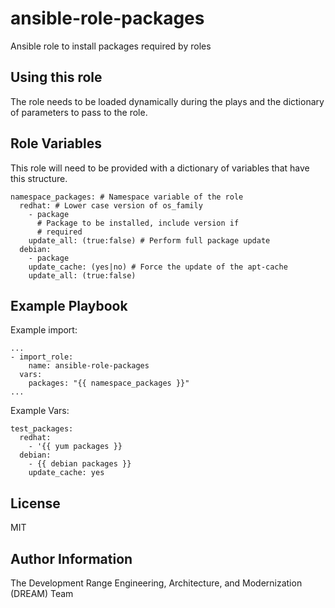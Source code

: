 ansible-role-packages
=========

Ansible role to install packages required by roles

Using this role
--------------

The role needs to be loaded dynamically during the plays and the dictionary of parameters to pass to the role.

Role Variables
--------------

This role will need to be provided with a dictionary of variables that have this structure.

```
namespace_packages: # Namespace variable of the role
  redhat: # Lower case version of os_family 
    - package
      # Package to be installed, include version if 
      # required 
    update_all: (true:false) # Perform full package update
  debian:
    - package
    update_cache: (yes|no) # Force the update of the apt-cache 
    update_all: (true:false)
```

Example Playbook
----------------

Example import:
```
...
- import_role:
    name: ansible-role-packages
  vars:
    packages: "{{ namespace_packages }}"
...
```
Example Vars:

```
test_packages:
  redhat:
    - '{{ yum packages }}
  debian:
    - {{ debian packages }}
    update_cache: yes
```
License
-------

MIT

Author Information
------------------
The Development Range Engineering, Architecture, and Modernization (DREAM) Team
